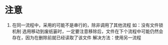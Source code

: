 # 注意

1. 在同一流程中，采用的可能不是串行的，除非调用了其他流程
    如：没有文件锁机制
    选用移动到废纸篓时，一定要注意移除后，文件在下个流程中可能仍然会存在，因为在删除前就已经读取了该文件
    解决方法：使用另一流程